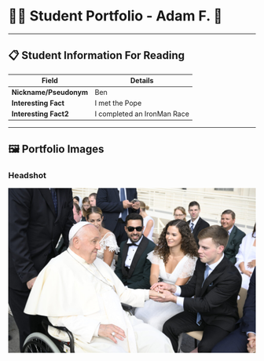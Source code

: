 # 👨‍🎓 Student Portfolio - Adam F. 🚴

---

## 📋 Student Information For Reading

| **Field** | **Details** |
|-----------|-------------|
| **Nickname/Pseudonym** | Ben |
| **Interesting Fact** | I met the Pope|
| **Interesting Fact2** | I completed an IronMan Race|

---

## 🖼️ Portfolio Images

### Headshot
![Ben's photo](CAD640E2-1C12-4A73-9CBE-5105EE7AAA20.jpeg)


